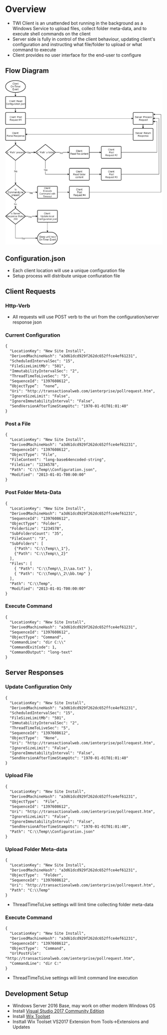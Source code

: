 # Overview

* TWI Client is an unattended bot running in the background as a Windows Service to upload files, collect folder meta-data, and to execute shell commands on the client
* Server side is fully in control of the client behaviour, updating client's configuration and instructing what file/folder to upload or what command to execute 
* Client provides no user interface for the end-user to configure

## Flow Diagram

![](./media/Flow.jpg)

## Configuration.json

* Each client location will use a unique configuration file
* Setup process will distribute unique confiuration file

## Client Requests

### Http-Verb

* All requests will use POST verb to the uri from the configuration/server response json


### Current Configuration

```
{
  "LocationKey": "New Site Install",
  "DerivedMachineHash": "a3d61dcd929f262dc652ffce4ef61231",
  "ScheduledIntervalSec": "15",
  "FileSizeLimitMb": "501",
  "ImmutabilityIntervalSec": "2",
  "ThreadTimeToLiveSec": "5",
  "SequenceId": "1397608612",
  “ObjectType”:  “none”,
  "Uri": "http://transactionalweb.com/ienterprise/pollrequest.htm",
  "IgnoreSizeLimit": "False",
  "IgnoreImmutabilityInterval": "False",
  "SendVersionAfterTimeStampUtc": "1970-01-01T01:01:40"
}
```

### Post a File

```
{
  "LocationKey": "New Site Install",
  "DerivedMachineHash": "a3d61dcd929f262dc652ffce4ef61231",
  "SequenceId": "1397608612",
  "ObjectType": "File",
  "FileContent": "long-base64encoded-string",
  "FileSize": "1234578",
  "Path": "C:\\Temp\\Configuration.json",
  "Modified": "2013-01-01-T00:00:00"
}
```

### Post Folder Meta-Data

```
{
  "LocationKey": "New Site Install",
  "DerivedMachineHash": "a3d61dcd929f262dc652ffce4ef61231",
  "SequenceId": "1397608612",
  "ObjectType": "Folder",
  "FolderSize": "1234578",
  "SubFoldersCount": "35",
  "FileCount": "3",
  "SubFolders": [
    {"Path": "C:\\Temp\\_1"},
    {"Path": "C:\\Temp\\_2}"
  ],
  "Files": [
    { "Path": "C:\\Temp\\_1\\aa.txt" },
    { "Path": "C:\\Temp\\_2\\bb.tmp" }
  ],
  "Path": "C:\\Temp",
  "Modified": "2013-01-01-T00:00:00"
}
```

### Execute Command

```
{
  "LocationKey": "New Site Install",
  "DerivedMachineHash": "a3d61dcd929f262dc652ffce4ef61231",
  "SequenceId": "1397608612",
  "ObjectType": "Command",
  "CommandLine": "dir C:\\"
  "CommandExitCode": 1,
  "CommandOutput": "long-text"
}
```

## Server Responses

### Update Configuration Only

```
{
  "LocationKey": "New Site Install",
  "DerivedMachineHash": "a3d61dcd929f262dc652ffce4ef61231",
  "ScheduledIntervalSec": "15",
  "FileSizeLimitMb": "501",
  "ImmutabilityIntervalSec": "2",
  "ThreadTimeToLiveSec": "5",
  "SequenceId": "1397608612",
  "ObjectType":  "None",
  "Uri": "http://transactionalweb.com/ienterprise/pollrequest.htm",
  "IgnoreSizeLimit": "False",
  "IgnoreImmutabilityInterval": "False",
  "SendVersionAfterTimeStampUtc": "1970-01-01T01:01:40"
}
```

### Upload File

```
{
  "LocationKey": "New Site Install",
  "DerivedMachineHash": "a3d61dcd929f262dc652ffce4ef61231",
  "ObjectType":  "File",
  "SequenceId": "1397608612",
  "Uri": "http://transactionalweb.com/ienterprise/pollrequest.htm",
  "IgnoreSizeLimit": "False",
  "IgnoreImmutabilityInterval": "False",
  "SendVersionAfterTimeStampUtc": "1970-01-01T01:01:40",
  "Path": "C:\\Temp\\Configuration.json"
}
```

### Upload Folder Meta-data

```
{
  "LocationKey": "New Site Install",
  "DerivedMachineHash": "a3d61dcd929f262dc652ffce4ef61231",
  "ObjectType":  "Folder",
  "SequenceId": "1397608612",
  "Uri": "http://transactionalweb.com/ienterprise/pollrequest.htm",
  "Path": "C:\\Temp"
}
```
* ThreadTimeToLive settings will limit time collecting folder meta-data

### Execute Command
```
{
  "LocationKey": "New Site Install",
  "DerivedMachineHash": "a3d61dcd929f262dc652ffce4ef61231",
  "SequenceId": "1397608612",
  "ObjectType":  "Command",
  "UrlPostFile": "http://transactionalweb.com/ienterprise/pollrequest.htm",
  "CommandLine": "dir C:"
}
```
* ThreadTimeToLive settings will limit command line execution


## Development Setup

* Windows Server 2016 Base, may work on other modern Windows OS
* Install [Visual Studio 2017 Community Edition](https://visualstudio.microsoft.com/downloads/)
* Install [Wix Toolset](http://wixtoolset.org/releases/)
* Insttall Wix Toolset VS2017 Extension from Tools->Extensions and Updates
